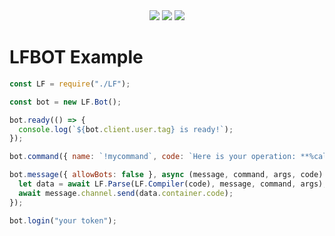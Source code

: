 <div align="center">
  <img src="https://img.shields.io/github/stars/Lawynnn/LF?style=flat-square">
  <img src="https://sonarcloud.io/api/project_badges/measure?project=LF&metric=ncloc"/>
  <img src="https://img.shields.io/github/stars/Lawynnn/LF?color=5ac18e&label=Stars&style=flat-square"/>
</div>

# LFBOT Example

```js
const LF = require("./LF");

const bot = new LF.Bot();

bot.ready(() => {
  console.log(`${bot.client.user.tag} is ready!`);
});

bot.command({ name: `!mycommand`, code: `Here is your operation: **%calc(%arg)**` });

bot.message({ allowBots: false }, async (message, command, args, code) => {
  let data = await LF.Parse(LF.Compiler(code), message, command, args);
  await message.channel.send(data.container.code);
});

bot.login("your token");
```
